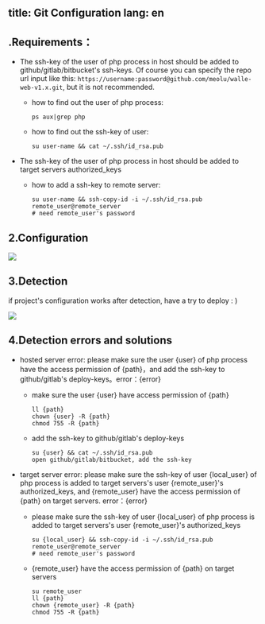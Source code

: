 title: Git Configuration
lang: en
---

.Requirements：
--------------

* The ssh-key of the user of php process in host should be added to github/gitlab/bitbucket's ssh-keys. Of course you can specify the repo url input like this: `https://username:password@github.com/meolu/walle-web-v1.x.git`, but it is not recommended.
    * how to find out the user of php process:

        ```
        ps aux|grep php
        ```
    * how to find out the ssh-key of user:

        ```
        su user-name && cat ~/.ssh/id_rsa.pub
        ```
* The ssh-key of the user of php process in host should be added to target servers authorized_keys
    * how to add a ssh-key to remote server:

        ```
        su user-name && ssh-copy-id -i ~/.ssh/id_rsa.pub remote_user@remote_server
        # need remote_user's password
        ```

2.Configuration
---------------

![](static/task-en.jpg)

3.Detection
-----------

if project's configuration works after detection, have a try to deploy : )

![](static/detection-en.png)

4.Detection errors and solutions
-------------------------------

- hosted server error: please make sure the user {user} of php process have the access permission of {path}，and add the ssh-key to github/gitlab\'s deploy-keys。error：{error}
    - make sure the user {user} have access permission of {path}

        ```
        ll {path}
        chown {user} -R {path}
        chmod 755 -R {path}
        ```
    - add the ssh-key to github/gitlab\'s deploy-keys

        ```
        su {user} && cat ~/.ssh/id_rsa.pub
        open github/gitlab/bitbucket, add the ssh-key
        ```
- target server error: please make sure the ssh-key of user {local_user} of php process is added to target servers\'s user {remote_user}\'s authorized_keys, and {remote_user} have the access permission of {path} on target servers. error：{error}
    - please make sure the ssh-key of user {local_user} of php process is added to target servers\'s user {remote_user}\'s authorized_keys

        ```
        su {local_user} && ssh-copy-id -i ~/.ssh/id_rsa.pub remote_user@remote_server
        # need remote_user's password
        ```
    - {remote_user} have the access permission of {path} on target servers

        ```
        su remote_user
        ll {path}
        chown {remote_user} -R {path}
        chmod 755 -R {path}
        ````
